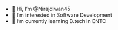 - 👋 Hi, I’m @Nirajdiwan45
- 👀 I’m interested in Software Development
- 🌱 I’m currently learning B.tech in ENTC
  
  

<!---
Nirajdiwan45/Nirajdiwan45 is a ✨ special ✨ repository because its `README.md` (this file) appears on your GitHub profile.
You can click the Preview link to take a look at your changes.
--->
